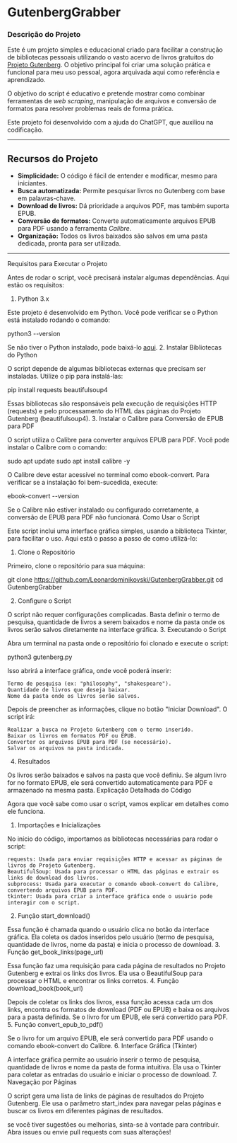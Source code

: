 # GutenbergGrabber

### **Descrição do Projeto**  
Este é um projeto simples e educacional criado para facilitar a construção de bibliotecas pessoais utilizando o vasto acervo de livros gratuitos do [Projeto Gutenberg](https://www.gutenberg.org). O objetivo principal foi criar uma solução prática e funcional para meu uso pessoal, agora arquivada aqui como referência e aprendizado.

O objetivo do script é educativo e pretende mostrar como combinar ferramentas de *web scraping*, manipulação de arquivos e conversão de formatos para resolver problemas reais de forma prática.  

Este projeto foi desenvolvido com a ajuda do ChatGPT, que auxiliou na codificação.  

---

## **Recursos do Projeto**  
- **Simplicidade:** O código é fácil de entender e modificar, mesmo para iniciantes.  
- **Busca automatizada:** Permite pesquisar livros no Gutenberg com base em palavras-chave.  
- **Download de livros:** Dá prioridade a arquivos PDF, mas também suporta EPUB.  
- **Conversão de formatos:** Converte automaticamente arquivos EPUB para PDF usando a ferramenta *Calibre*.  
- **Organização:** Todos os livros baixados são salvos em uma pasta dedicada, pronta para ser utilizada.  

---

Requisitos para Executar o Projeto

Antes de rodar o script, você precisará instalar algumas dependências. Aqui estão os requisitos:
1. Python 3.x

Este projeto é desenvolvido em Python. Você pode verificar se o Python está instalado rodando o comando:

python3 --version

Se não tiver o Python instalado, pode baixá-lo [aqui](https://www.python.org/downloads/).
2. Instalar Bibliotecas do Python

O script depende de algumas bibliotecas externas que precisam ser instaladas. Utilize o pip para instalá-las:

pip install requests beautifulsoup4

Essas bibliotecas são responsáveis pela execução de requisições HTTP (requests) e pelo processamento do HTML das páginas do Projeto Gutenberg (beautifulsoup4).
3. Instalar o Calibre para Conversão de EPUB para PDF

O script utiliza o Calibre para converter arquivos EPUB para PDF. Você pode instalar o Calibre com o comando:

sudo apt update
sudo apt install calibre -y

O Calibre deve estar acessível no terminal como ebook-convert. Para verificar se a instalação foi bem-sucedida, execute:

ebook-convert --version

Se o Calibre não estiver instalado ou configurado corretamente, a conversão de EPUB para PDF não funcionará.
Como Usar o Script

Este script inclui uma interface gráfica simples, usando a biblioteca Tkinter, para facilitar o uso. Aqui está o passo a passo de como utilizá-lo:
1. Clone o Repositório

Primeiro, clone o repositório para sua máquina:

git clone https://github.com/Leonardominikovski/GutenbergGrabber.git
cd GutenbergGrabber

2. Configure o Script

O script não requer configurações complicadas. Basta definir o termo de pesquisa, quantidade de livros a serem baixados e nome da pasta onde os livros serão salvos diretamente na interface gráfica.
3. Executando o Script

Abra um terminal na pasta onde o repositório foi clonado e execute o script:

python3 gutenberg.py

Isso abrirá a interface gráfica, onde você poderá inserir:

    Termo de pesquisa (ex: "philosophy", "shakespeare").
    Quantidade de livros que deseja baixar.
    Nome da pasta onde os livros serão salvos.

Depois de preencher as informações, clique no botão "Iniciar Download". O script irá:

    Realizar a busca no Projeto Gutenberg com o termo inserido.
    Baixar os livros em formatos PDF ou EPUB.
    Converter os arquivos EPUB para PDF (se necessário).
    Salvar os arquivos na pasta indicada.

4. Resultados

Os livros serão baixados e salvos na pasta que você definiu. Se algum livro for no formato EPUB, ele será convertido automaticamente para PDF e armazenado na mesma pasta.
Explicação Detalhada do Código

Agora que você sabe como usar o script, vamos explicar em detalhes como ele funciona.
1. Importações e Inicializações

No início do código, importamos as bibliotecas necessárias para rodar o script:

    requests: Usada para enviar requisições HTTP e acessar as páginas de livros do Projeto Gutenberg.
    BeautifulSoup: Usada para processar o HTML das páginas e extrair os links de download dos livros.
    subprocess: Usada para executar o comando ebook-convert do Calibre, convertendo arquivos EPUB para PDF.
    tkinter: Usada para criar a interface gráfica onde o usuário pode interagir com o script.

2. Função start_download()

Essa função é chamada quando o usuário clica no botão da interface gráfica. Ela coleta os dados inseridos pelo usuário (termo de pesquisa, quantidade de livros, nome da pasta) e inicia o processo de download.
3. Função get_book_links(page_url)

Essa função faz uma requisição para cada página de resultados no Projeto Gutenberg e extrai os links dos livros. Ela usa o BeautifulSoup para processar o HTML e encontrar os links corretos.
4. Função download_book(book_url)

Depois de coletar os links dos livros, essa função acessa cada um dos links, encontra os formatos de download (PDF ou EPUB) e baixa os arquivos para a pasta definida. Se o livro for um EPUB, ele será convertido para PDF.
5. Função convert_epub_to_pdf()

Se o livro for um arquivo EPUB, ele será convertido para PDF usando o comando ebook-convert do Calibre.
6. Interface Gráfica (Tkinter)

A interface gráfica permite ao usuário inserir o termo de pesquisa, quantidade de livros e nome da pasta de forma intuitiva. Ela usa o Tkinter para coletar as entradas do usuário e iniciar o processo de download.
7. Navegação por Páginas

O script gera uma lista de links de páginas de resultados do Projeto Gutenberg. Ele usa o parâmetro start_index para navegar pelas páginas e buscar os livros em diferentes páginas de resultados.

 se você tiver sugestões ou melhorias, sinta-se à vontade para contribuir. Abra issues ou envie pull requests com suas alterações!
